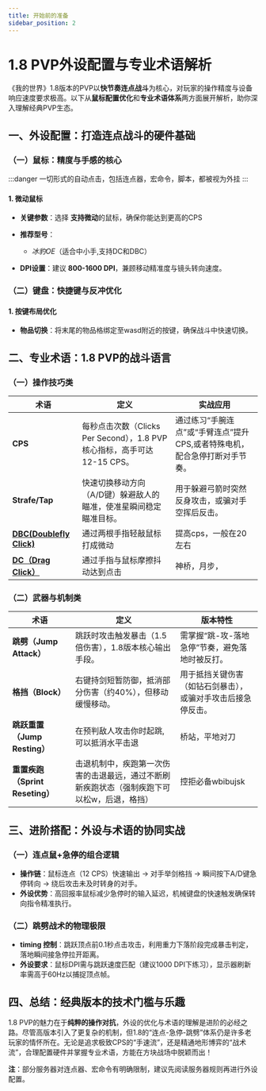 ```yaml
---
title: 开始前的准备
sidebar_position: 2
---
```

# 1.8 PVP外设配置与专业术语解析

《我的世界》1.8版本的PVP以**快节奏连点战斗**为核心，对玩家的操作精度与设备响应速度要求极高。以下从**鼠标配置优化**和**专业术语体系**两方面展开解析，助你深入理解经典PVP生态。

## 一、外设配置：打造连点战斗的硬件基础

### （一）鼠标：精度与手感的核心

:::danger 
一切形式的自动点击，包括连点器，宏命令，脚本，都被视为外挂
:::


#### 1. **微动鼠标**

- **关键参数**：选择 **支持微动**的鼠标，确保你能达到更高的CPS
- **推荐型号**：

  - *冰豹OE*（适合中小手,支持DC和DBC）
- **DPI设置**：建议 **800-1600 DPI**，兼顾移动精准度与镜头转向速度。

### （二）键盘：快捷键与反冲优化

#### 1. **按键布局优化**

- **物品切换**：将末尾的物品格绑定至wasd附近的按键，确保战斗中快速切换。


## 二、专业术语：1.8 PVP的战斗语言

### （一）操作技巧类


| **术语**                                                                                  | **定义**                                                                | **实战应用**                                                                   |
| ----------------------------------------------------------------------------------------- | ----------------------------------------------------------------------- | ------------------------------------------------------------------------------ |
| **CPS**                                                                                   | 每秒点击次数（Clicks Per Second），1.8 PVP核心指标，高手可达12-15 CPS。 | 通过练习“手腕连点”或“手臂连点”提升CPS,或者特殊电机，配合急停打断对手节奏。 |
| **Strafe/Tap**                                                                            | 快速切换移动方向（A/D键）躲避敌人的瞄准，使准星瞬间稳定瞄准目标。       | 用于躲避弓箭时突然反身攻击，或骗对手空挥后反击。                               |
| **[DBC(Doublefly Click)](https://search.bilibili.com/all?keyword=DBC%E6%95%99%E7%A8%8B)** | 通过两根手指轻敲鼠标打成微动                                            | 提高cps，一般在20左右                                                          |
| **[DC（Drag Click）](https://search.bilibili.com/all?keyword=DC%E6%95%99%E7%A8%8B)**      | 通过手指与鼠标摩擦抖动达到点击                                          | 神桥，月步，                                                                   |

### （二）武器与机制类


| **术语**                        | **定义**                                                                                    | **版本特性**                                                 |
| ------------------------------- | ------------------------------------------------------------------------------------------- | ------------------------------------------------------------ |
| **跳劈（Jump Attack）**         | 跳跃时攻击触发暴击（1.5倍伤害），1.8版本核心输出手段。                                      | 需掌握“跳-攻-落地急停”节奏，避免落地时被反打。             |
| **格挡（Block）**               | 右键持剑短暂防御，抵消部分伤害（约40%），但移动缓慢移动。                                   | 用于抵挡关键伤害（如钻石剑暴击），或骗对手攻击后接急停反击。 |
| **跳跃重置（Jump Resting）**    | 在预判敌人攻击你时起跳,可以抵消水平击退                                                     | 桥站，平地对刀                                               |
| **重置疾跑（Sprint Reseting）** | 击退机制中，疾跑第一次伤害的击退最远，通过不断刷新疾跑状态（强制疾跑下可以松w，后退，格挡） | 控拒必备wbibujsk                                             |

## 三、进阶搭配：外设与术语的协同实战

### （一）连点鼠+急停的组合逻辑

- **操作链**：鼠标连点（12 CPS）快速输出 → 对手举剑格挡 → 瞬间按下A/D键急停转向 → 绕后攻击未及时转身的对手。
- **外设优势**：高回报率鼠标减少急停时的输入延迟，机械键盘的快速触发确保转向指令精准执行。

### （二）跳劈战术的物理极限

- **timing 控制**：跳跃顶点前0.1秒点击攻击，利用重力下落阶段完成暴击判定，落地瞬间接急停拉开距离。
- **外设要求**：鼠标DPI需与跳跃速度匹配（建议1000 DPI下练习），显示器刷新率需高于60Hz以捕捉顶点帧。

## 四、总结：经典版本的技术门槛与乐趣

1.8 PVP的魅力在于**纯粹的操作对抗**，外设的优化与术语的理解是进阶的必经之路。尽管高版本引入了更复杂的机制，但1.8的“连点-急停-跳劈”体系仍是许多老玩家的情怀所在。无论是追求极致CPS的“手速流”，还是精通地形博弈的“战术流”，合理配置硬件并掌握专业术语，方能在方块战场中脱颖而出！

**注**：部分服务器对连点器、宏命令有明确限制，建议先阅读服务器规则再进行外设配置。
